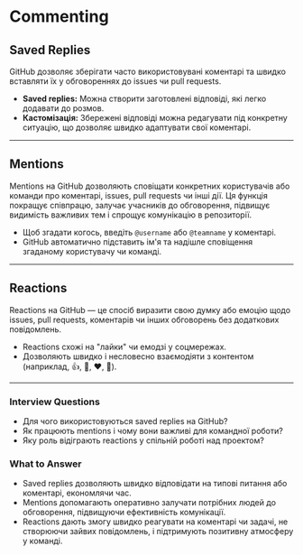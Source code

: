 # Commenting

## Saved Replies

GitHub дозволяє зберігати часто використовувані коментарі та швидко вставляти їх у обговореннях до issues чи pull requests.

- **Saved replies:** Можна створити заготовлені відповіді, які легко додавати до розмов.
- **Кастомізація:** Збережені відповіді можна редагувати під конкретну ситуацію, що дозволяє швидко адаптувати свої коментарі.

---

## Mentions

Mentions на GitHub дозволяють сповіщати конкретних користувачів або команди про коментарі, issues, pull requests чи інші дії.
Ця функція покращує співпрацю, залучає учасників до обговорення, підвищує видимість важливих тем і спрощує комунікацію в репозиторії.

- Щоб згадати когось, введіть `@username` або `@teamname` у коментарі.
- GitHub автоматично підставить ім'я та надішле сповіщення згаданому користувачу чи команді.

---

## Reactions

Reactions на GitHub — це спосіб виразити свою думку або емоцію щодо issues, pull requests, коментарів чи інших обговорень без додаткових повідомлень.

- Reactions схожі на "лайки" чи емодзі у соцмережах.
- Дозволяють швидко і несловесно взаємодіяти з контентом (наприклад, 👍, 🎉, ❤️, 🚀).

---

### Interview Questions

- Для чого використовуються saved replies на GitHub?
- Як працюють mentions і чому вони важливі для командної роботи?
- Яку роль відіграють reactions у спільній роботі над проектом?

### What to Answer

- Saved replies дозволяють швидко відповідати на типові питання або коментарі, економлячи час.
- Mentions допомагають оперативно залучати потрібних людей до обговорення, підвищуючи ефективність комунікації.
- Reactions дають змогу швидко реагувати на коментарі чи задачі, не створюючи зайвих повідомлень, і підтримують позитивну атмосферу у команді.
